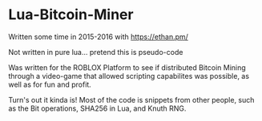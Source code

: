 # Lua-Bitcoin-Miner

Written some time in 2015-2016 with https://ethan.pm/

Not written in pure lua... pretend this is pseudo-code

Was written for the ROBLOX Platform to see if distributed Bitcoin Mining through a video-game that allowed scripting capabilites was possible, as well as for fun and profit.


Turn's out it kinda is! Most of the code is snippets from other people, such as the Bit operations, SHA256 in Lua, and Knuth RNG.
